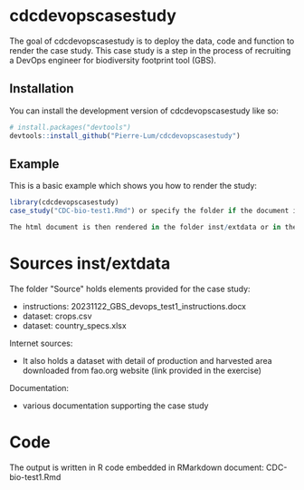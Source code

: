 
# cdcdevopscasestudy

The goal of cdcdevopscasestudy is to deploy the data, code and function to render the case study. This case study is a step in the process of recruiting a DevOps engineer for biodiversity footprint tool (GBS).

## Installation

You can install the development version of cdcdevopscasestudy like so:

``` r
# install.packages("devtools")
devtools::install_github("Pierre-Lum/cdcdevopscasestudy")
```

## Example

This is a basic example which shows you how to render the study:

``` r
library(cdcdevopscasestudy)
case_study("CDC-bio-test1.Rmd") or specify the folder if the document is at another place.

The html document is then rendered in the folder inst/extdata or in the folder you specified.
```


# Sources inst/extdata
The folder "Source" holds elements provided for the case study:
- instructions: 20231122_GBS_devops_test1_instructions.docx
- dataset: crops.csv
- dataset: country_specs.xlsx

Internet sources:
- It also holds a dataset with detail of production and harvested area downloaded from fao.org website (link provided in the exercise)

Documentation:
- various documentation supporting the case study

# Code
The output is written in R code embedded in RMarkdown document: CDC-bio-test1.Rmd

